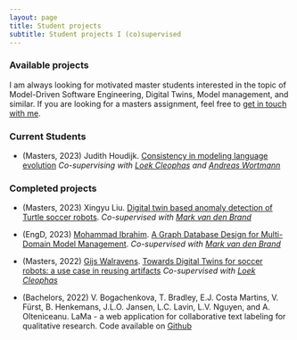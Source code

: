 ```yaml
---
layout: page
title: Student projects
subtitle: Student projects I (co)supervised
---
```


### Available projects

I am always looking for motivated master students interested in the topic of Model-Driven Software Engineering, Digital Twins, Model management, and similar. If you are looking for a masters assignment, feel free to [get in touch with me](https://research.tue.nl/en/persons/hossain-muhammad-muctadir).

### Current Students

- (Masters, 2023) Judith Houdijk. [Consistency in modeling language evolution](https://drive.google.com/file/d/1TaId4wwn7MPQpnM28f4yBqwg7ssuytZ_) _Co-supervising with [Loek Cleophas](https://loekcleophas.github.io/aboutme/) and [Andreas Wortmann](https://awortmann.github.io/)_

### Completed projects

- (Masters, 2023) Xingyu Liu. [Digital twin based anomaly detection of Turtle soccer robots](https://research.tue.nl/en/studentTheses/digital-twin-based-anomaly-detection-of-turtle-soccer-robots). _Co-supervised with [Mark van den Brand](https://research.tue.nl/en/persons/mark-gj-van-den-brand)_

- (EngD, 2023) [Mohammad Ibrahim](https://www.linkedin.com/in/m-ibrahim-se/). [A Graph Database Design for Multi-Domain Model Management](https://research.tue.nl/en/publications/a-graph-database-design-for-multi-domain-model-management). _Co-supervised with [Mark van den Brand](https://research.tue.nl/en/persons/mark-gj-van-den-brand)_

- (Masters, 2022)  [Gijs Walravens](https://nl.linkedin.com/in/gijs-walravens). [Towards Digital Twins for soccer robots: a use case in reusing artifacts](https://research.tue.nl/en/studentTheses/towards-digital-twins-for-soccer-robots-a-use-case-in-reusing-art) _Co-supervised with [Loek Cleophas](https://loekcleophas.github.io/aboutme/)_

- (Bachelors, 2022) V. Bogachenkova, T. Bradley, E.J. Costa Martins, V. Fürst, B. Henkemans, J.L.O. Jansen, L.C. Lavin, L.V. Nguyen, and A. Olteniceanu. LaMa - a web application for collaborative text labeling for qualitative research. Code available on [Github](https://github.com/muctadir/lama)
